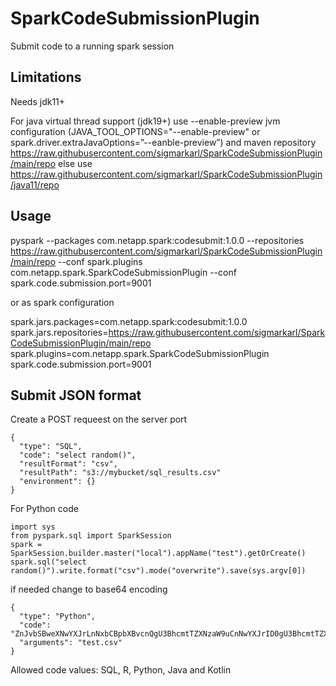# SparkCodeSubmissionPlugin
Submit code to a running spark session

## Limitations

Needs jdk11+

For java virtual thread support (jdk19+) use --enable-preview jvm configuration (JAVA_TOOL_OPTIONS="--enable-preview" or spark.driver.extraJavaOptions=”--eanble-preview”) and maven repository https://raw.githubusercontent.com/sigmarkarl/SparkCodeSubmissionPlugin/main/repo
else use https://raw.githubusercontent.com/sigmarkarl/SparkCodeSubmissionPlugin/java11/repo

## Usage

pyspark --packages com.netapp.spark:codesubmit:1.0.0 --repositories https://raw.githubusercontent.com/sigmarkarl/SparkCodeSubmissionPlugin/main/repo --conf spark.plugins com.netapp.spark.SparkCodeSubmissionPlugin --conf spark.code.submission.port=9001

or as spark configuration

spark.jars.packages=com.netapp.spark:codesubmit:1.0.0
spark.jars.repositories=https://raw.githubusercontent.com/sigmarkarl/SparkCodeSubmissionPlugin/main/repo
spark.plugins=com.netapp.spark.SparkCodeSubmissionPlugin
spark.code.submission.port=9001

## Submit JSON format
Create a POST requeest on the server port

```
{
  "type": "SQL",
  "code": "select random()",
  "resultFormat": "csv",
  "resultPath": "s3://mybucket/sql_results.csv"
  "environment": {}
}
```

For Python code

```
import sys
from pyspark.sql import SparkSession
spark = SparkSession.builder.master("local").appName("test").getOrCreate()
spark.sql("select random()").write.format("csv").mode("overwrite").save(sys.argv[0])
```

if needed change to base64 encoding

```
{
  "type": "Python",
  "code": "ZnJvbSBweXNwYXJrLnNxbCBpbXBvcnQgU3BhcmtTZXNzaW9uCnNwYXJrID0gU3BhcmtTZXNzaW9uLmJ1aWxkZXIubWFzdGVyKCJsb2NhbCIpLmFwcE5hbWUoInRlc3QiKS5nZXRPckNyZWF0ZSgpCnNwYXJrLnNxbCgic2VsZWN0IHJhbmRvbSgpIikud3JpdGUuZm9ybWF0KCJjc3YiKS5tb2RlKCJvdmVyd3JpdGUiKS5zYXZlKCJ0ZXN0LmNzdiIp",
  "arguments": "test.csv"
}
```

Allowed code values: SQL, R, Python, Java and Kotlin
